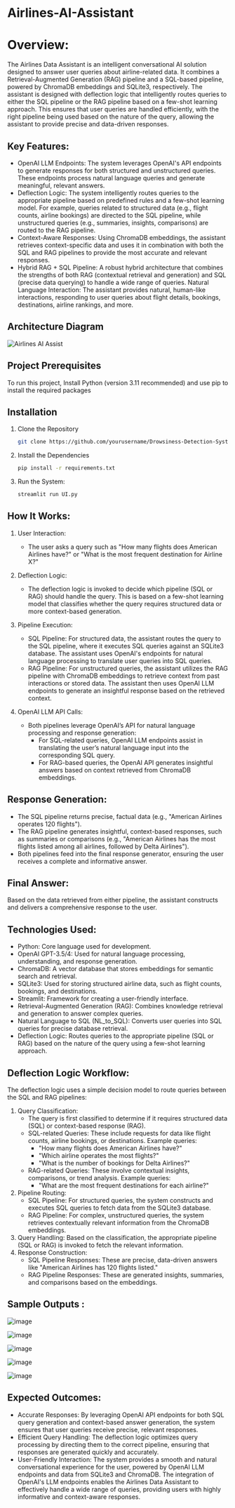 # Airlines-AI-Assistant
# Overview:
The Airlines Data Assistant is an intelligent conversational AI solution designed to answer user queries about airline-related data. It combines a Retrieval-Augmented Generation (RAG) pipeline and a SQL-based pipeline, powered by ChromaDB embeddings and SQLite3, respectively. The assistant is designed with deflection logic that intelligently routes queries to either the SQL pipeline or the RAG pipeline based on a few-shot learning approach. This ensures that user queries are handled efficiently, with the right pipeline being used based on the nature of the query, allowing the assistant to provide precise and data-driven responses.

## Key Features:

* OpenAI LLM Endpoints: The system leverages OpenAI's API endpoints to generate responses for both structured and unstructured queries. These endpoints process natural language queries and generate meaningful,   relevant answers.
* Deflection Logic: The system intelligently routes queries to the appropriate pipeline based on predefined rules and a few-shot learning model. For example, queries related to structured data (e.g., flight counts, airline bookings) are directed to the SQL pipeline, while unstructured queries (e.g., summaries, insights, comparisons) are routed to the RAG pipeline.
* Context-Aware Responses: Using ChromaDB embeddings, the assistant retrieves context-specific data and uses it in combination with both the SQL and RAG pipelines to provide the most accurate and relevant responses.
* Hybrid RAG + SQL Pipeline: A robust hybrid architecture that combines the strengths of both RAG (contextual retrieval and generation) and SQL (precise data querying) to handle a wide range of queries.
Natural Language Interaction: The assistant provides natural, human-like interactions, responding to user queries about flight details, bookings, destinations, airline rankings, and more.

## Architecture Diagram

![Airlines AI Assist](https://github.com/user-attachments/assets/9d82871d-c41b-442b-bdd1-c57ad268d77e)


## Project Prerequisites
To run this project, Install Python (version 3.11 recommended) and use pip to install the required packages

## Installation
1. Clone the Repository
   ```bash
   git clone https://github.com/yourusername/Drowsiness-Detection-System.git
   
2. Install the Dependencies
      ```bash
   pip install -r requirements.txt

3. Run the System:
      ```bash
   streamlit run UI.py
   
## How It Works:
1. User Interaction:
   * The user asks a query such as "How many flights does American Airlines have?" or "What is the most frequent destination for Airline X?"
  
2. Deflection Logic:
   * The deflection logic is invoked to decide which pipeline (SQL or RAG) should handle the query. This is based on a few-shot learning model that classifies whether the query requires structured data or more context-based generation.
     
3. Pipeline Execution:
   * SQL Pipeline: For structured data, the assistant routes the query to the SQL pipeline, where it executes SQL queries against an SQLite3 database. The assistant uses OpenAI's endpoints for natural language processing to translate user queries into SQL queries.
   * RAG Pipeline: For unstructured queries, the assistant utilizes the RAG pipeline with ChromaDB embeddings to retrieve context from past interactions or stored data. The assistant then uses OpenAI LLM endpoints to generate an insightful response based on the retrieved context.
     
4. OpenAI LLM API Calls:
    * Both pipelines leverage OpenAI’s API for natural language processing and response generation:
        * For SQL-related queries, OpenAI LLM endpoints assist in translating the user’s natural language input into the corresponding SQL query.
        * For RAG-based queries, the OpenAI API generates insightful answers based on context retrieved from ChromaDB embeddings.

## Response Generation:

* The SQL pipeline returns precise, factual data (e.g., "American Airlines operates 120 flights").
* The RAG pipeline generates insightful, context-based responses, such as summaries or comparisons (e.g., "American Airlines has the most flights listed among all airlines, followed by Delta Airlines").
* Both pipelines feed into the final response generator, ensuring the user receives a complete and informative answer.
  
## Final Answer:

Based on the data retrieved from either pipeline, the assistant constructs and delivers a comprehensive response to the user.


## Technologies Used:
* Python: Core language used for development.
* OpenAI GPT-3.5/4: Used for natural language processing, understanding, and response generation.
* ChromaDB: A vector database that stores embeddings for semantic search and retrieval.
* SQLite3: Used for storing structured airline data, such as flight counts, bookings, and destinations.
* Streamlit: Framework for creating a user-friendly interface.
* Retrieval-Augmented Generation (RAG): Combines knowledge retrieval and generation to answer complex queries.
* Natural Language to SQL (NL_to_SQL): Converts user queries into SQL queries for precise database retrieval.
* Deflection Logic: Routes queries to the appropriate pipeline (SQL or RAG) based on the nature of the query using a few-shot learning approach.

## Deflection Logic Workflow:
The deflection logic uses a simple decision model to route queries between the SQL and RAG pipelines:

1. Query Classification:
   * The query is first classified to determine if it requires structured data (SQL) or context-based response (RAG).
   * SQL-related Queries: These include requests for data like flight counts, airline bookings, or destinations. Example queries:
      * "How many flights does American Airlines have?"
      * "Which airline operates the most flights?"
      * "What is the number of bookings for Delta Airlines?"
   * RAG-related Queries: These involve contextual insights, comparisons, or trend analysis. Example queries:
      * "What are the most frequent destinations for each airline?"
2. Pipeline Routing:
    * SQL Pipeline: For structured queries, the system constructs and executes SQL queries to fetch data from the SQLite3 database.
    * RAG Pipeline: For complex, unstructured queries, the system retrieves contextually relevant information from the ChromaDB embeddings.
3. Query Handling:
    Based on the classification, the appropriate pipeline (SQL or RAG) is invoked to fetch the relevant information.
4. Response Construction:
    * SQL Pipeline Responses: These are precise, data-driven answers like "American Airlines has 120 flights listed."
    * RAG Pipeline Responses: These are generated insights, summaries, and comparisons based on the embeddings.
  
  
## Sample Outputs :
  
![image](https://github.com/user-attachments/assets/a1fbb234-1bc8-4c31-ba49-ad82832beb0e)

![image](https://github.com/user-attachments/assets/6cfad83b-eacf-4058-b2cb-5fd0149ea4dd)

![image](https://github.com/user-attachments/assets/fa648330-86a8-4922-ad55-d473e2f1947e)

![image](https://github.com/user-attachments/assets/fbb54854-7194-45c8-8b2f-1ffbb332a0af)

![image](https://github.com/user-attachments/assets/f73a2e44-d050-425a-bb6d-a0a7ce926740)





## Expected Outcomes:
* Accurate Responses: By leveraging OpenAI API endpoints for both SQL query generation and context-based answer generation, the system ensures that user queries receive precise, relevant responses.
* Efficient Query Handling: The deflection logic optimizes query processing by directing them to the correct pipeline, ensuring that responses are generated quickly and accurately.
* User-Friendly Interaction: The system provides a smooth and natural conversational experience for the user, powered by OpenAI LLM endpoints and data from SQLite3 and ChromaDB.
The integration of OpenAI's LLM endpoints enables the Airlines Data Assistant to effectively handle a wide range of queries, providing users with highly informative and context-aware responses.
